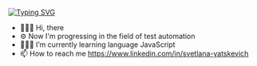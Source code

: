 [![Typing SVG](https://readme-typing-svg.herokuapp.com?color=%2336BCF7&lines=QA+Engineer)](https://git.io/typing-svg)
- 🙋🏻‍♀️ Hi, there
- ⚙️ Now I'm progressing in the field of test automation
- 👩🏻‍💻 I’m currently learning language JavaScript
- 📫 How to reach me https://www.linkedin.com/in/svetlana-yatskevich


